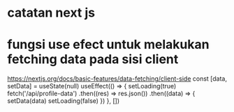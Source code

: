 # catatan next js
# fungsi use efect untuk melakukan fetching data pada sisi client <br>
 https://nextjs.org/docs/basic-features/data-fetching/client-side
const [data, setData] = useState(null)
 useEffect(() => {
    setLoading(true)
    fetch('/api/profile-data')
      .then((res) => res.json())
      .then((data) => {
        setData(data)
        setLoading(false)
      })
  }, [])
